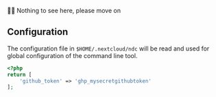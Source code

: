 👷‍♀️ Nothing to see here, please move on

## Configuration

The configuration file in `$HOME/.nextcloud/ndc` will be read and used for global configuration of the command line tool.
```php 
<?php
return [
	'github_token' => 'ghp_mysecretgithubtoken'
];
```
